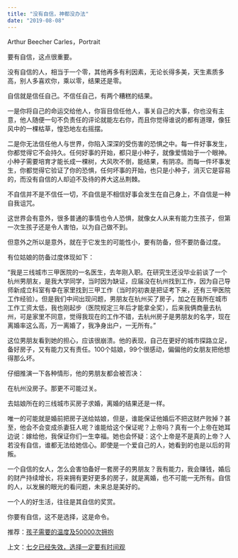 ```yaml
---
title: "没有自信，神都没办法"
date: "2019-08-08"
---
```


Arthur Beecher Carles，Portrait

  

要有自信，这点很重要。

  

没有自信的人，相当于一个零，其他再多有利因素，无论长得多美，天生素质多高，别人多喜欢你，乘以零，结果还是零。

  

自信就是信任自己。不信任自己，有两个糟糕的结果。

  

一是你将自己的命运交给他人，你盲目信任他人，事关自己的大事，你也没有主意，他人随便一句不负责任的评论就能左右你，而且你觉得谁说的都有道理，像狂风中的一棵枯草，惶恐地左右摇摆。

  

二是你无法信任他人与世界，你陷入深深的受伤害的恐惧之中。每一件好事发生，你都觉得它不会持久。任何好事的开始，都只是小种子，就像爱情始于一个眼神。小种子需要培育才能长成一棵树，大风吹不倒，能结果，有阴凉。而每一件坏事发生，你都觉得它验证了你的恐惧，任何坏事的开始，也只是小种子，消灭它是容易的，而没有自信的人却迫不及待的养大这丛荆棘。

  

不自信并不是不信任一切，不自信是不相信好事会发生在自己身上，不自信是一种自我诅咒。

  

这世界会有意外，很多普通的事情也令人恐惧，就像女人从来有能力生孩子，但第一次生孩子还是令人害怕，以为自己做不到。

  

但意外之所以是意外，就在于它发生的可能性小，要有防备，但不要防备过度。

  

有位姑娘的防备过度体现如下：

  

“我是三线城市三甲医院的一名医生，去年刚入职。在研究生还没毕业前谈了一个杭州男朋友，是我大学同学，当时因为缺证，应届没在杭州找到工作，因为自己导师新成立科室有幸在家里找到三甲工作（当时的初衷是把证考下来，还有三甲医院工作经验）。但是我们中间出现问题，男朋友在杭州买了房子，加之在我所在城市工作工资太低，我也刚起步（医院规定三年后才能拿全奖），后来我俩商量去杭州，可是家里不同意，觉得我现在的工作不错，去杭州房子是男朋友的名字，现在离婚率这么高，万一离婚了，我净身出户，一无所有。”

  

这位男朋友看到她的担心，应该很崩溃。他的表现，自己在更好的城市探路立足，备好房子，又有能力又有责任。100个姑娘，99个很感动，偏偏他的女朋友把他想得那么坏。

  

仔细推演一下各种情形，他的男朋友都会被否决：

  

在杭州没房子。那更不可能过关。

  

去姑娘所在的三线城市买房子求婚，离婚的结果还是一样。

  

唯一的可能就是婚前把房子送给姑娘，但是，谁能保证他婚后不把这财产败掉？甚至，他会不会变成杀妻狂人呢？谁能给这个保证呢？上帝吗？真有一个上帝在她耳边说：嫁给他，我保证你们一生幸福。她也会怀疑：这个上帝是不是真的上帝？人若没有自信，谁都无法给她信心。即使是一个爱自己的人，她看到的也是以后的背叛。

  

一个自信的女人，怎么会害怕备好一套房子的男朋友？我有能力，我会赚钱，婚后的财产持续增长，将来拥有更好更多的房子，就是离婚，也不可能一无所有。自信的人，以发展的眼光的看问题，未来总是美好的。

  

一个人的好生活，往往是其自信的奖赏。

  

你要有自信，这不是选择，这是命令。

  

推荐：[孩子需要的温度及50000次拥抱](http://mp.weixin.qq.com/s?__biz=MjM5NDU0Mjk2MQ==&mid=2651630033&idx=1&sn=35e9ee79dc67b6961efcf4b9e9d2e1a2&chksm=bd7e2dcf8a09a4d920b9d4c8b3fde5ea5352ed7f86bc18ede155ffe1e7dae3d1a7f1baaf7690&scene=21#wechat_redirect)  

上文：[七夕已经失效，选择一定要有时间观](http://mp.weixin.qq.com/s?__biz=MjM5NDU0Mjk2MQ==&mid=2651634438&idx=1&sn=ac507e6ca06409fa322edd883a7a0c80&chksm=bd7e3f188a09b60e83c447549c1d216b52eea99a71971c3c4586a6d84d761064ac30e8220bff&scene=21#wechat_redirect)
